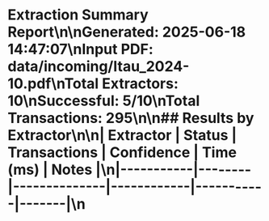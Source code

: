 # Extraction Summary Report\n\n**Generated**: 2025-06-18 14:47:07\n**Input PDF**: data/incoming/Itau_2024-10.pdf\n**Total Extractors**: 10\n**Successful**: 5/10\n**Total Transactions**: 295\n\n## Results by Extractor\n\n| Extractor | Status | Transactions | Confidence | Time (ms) | Notes |\n|-----------|--------|--------------|------------|-----------|-------|\n